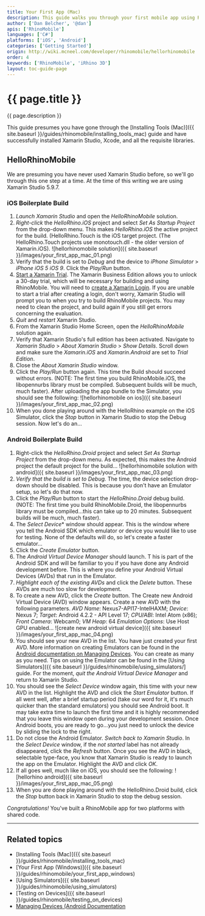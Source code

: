 ```yaml
---
title: Your First App (Mac)
description: This guide walks you through your first mobile app using RhinoMobile and Xamarin Studio on Mac.
author: ['Dan Belcher', '@dan']
apis: ['RhinoMobile']
languages: ['C#']
platforms: ['iOS', 'Android']
categories: ['Getting Started']
origin: http://wiki.mcneel.com/developer/rhinomobile/hellorhinomobile
order: 4
keywords: ['RhinoMobile', 'iRhino 3D']
layout: toc-guide-page
---
```


# {{ page.title }}

{{ page.description }}

This guide presumes you have gone through the [Installing Tools (Mac)]({{ site.baseurl }}/guides/rhinomobile/installing_tools_mac) guide and have successfully installed Xamarin Studio, Xcode, and all the requisite libraries.

## HelloRhinoMobile

We are presuming you have never used Xamarin Studio before, so we'll go through this one step at a time.  At the time of this writing we are using Xamarin Studio 5.9.7.

### iOS Boilerplate Build

1. *Launch Xamarin Studio* and open the *HelloRhinoMobile* solution.
1. *Right-click* the *HelloRhino.iOS* project and select *Set As Startup Project* from the drop-down menu. This makes *HelloRhino.iOS* the active project for the build. (HelloRhino.Touch is the iOS target project.  (The HelloRhino.Touch projects use monotouch.dll - the older version of Xamarin.iOS).
![hellorhinomobile solution]({{ site.baseurl }}/images/your_first_app_mac_01.png)
1. Verify that the build is set to *Debug* and the device to *iPhone Simulator* > *iPhone iOS 5 iOS 9*. Click the *Play/Run* button.
1. [Start a Xamarin Trial](http://docs.xamarin.com/guides/cross-platform/getting_started/beginning_a_xamarin_trial). The Xamarin Business Edition allows you to unlock a 30-day trial, which will be necessary for building and using RhinoMobile. You will need to [create a Xamarin Login](https://auth.xamarin.com/account/register). If you are unable to start a trial after creating a login, don't worry, Xamarin Studio will prompt you to when you try to build RhinoMobile projects. You may need to clean the project, and build again if you still get errors concerning the evaluation.
1. *Quit* and *restart* Xamarin Studio.
1. From the Xamarin Studio Home Screen, open the *HelloRhinoMobile* solution again.
1. Verify that Xamarin Studio's full edition has been activated. Navigate to *Xamarin Studio* > *About Xamarin Studio* > *Show Details*. Scroll down and make sure the *Xamarin.iOS* and *Xamarin.Android* are set to *Trial Edition*.
1. Close the *About Xamarin Studio* window.
1. Click the *Play/Run* button again. This time the Build should succeed without errors. (NOTE: The first time you build RhinoMobile.iOS, the libopennurbs library must be compiled. Subsequent builds will be much, much faster). After uploading the app bundle to the Simulator, you should see the following:
![hellorhinomobile on ios]({{ site.baseurl }}/images/your_first_app_mac_02.png)
1. When you done playing around with the HelloRhino example on the iOS Simulator, click the *Stop* button in Xamarin Studio to stop the Debug session.  Now let's do an...

### Android Boilerplate Build

1. Right-click the *HelloRhino.Droid* project and select *Set As Startup Project* from the drop-down menu. As expected, this makes the Android project the default project for the build...
![hellorhinomobile solution with android]({{ site.baseurl }}/images/your_first_app_mac_03.png)
1. *Verify that the build is set to Debug.*  The time, the device selection drop-down should be disabled. This is because you don't have an Emulator setup, so let's do that now.
1. Click the *Play/Run* button to start the *HelloRhino.Droid* debug build. (NOTE: The first time you build RhinoMobile.Droid, the libopennurbs library must be compiled...this can take up to 20 minutes. Subsequent builds will be much, much faster).
1. The *Select Device** window should appear. This is the window where you tell the Android SDK which emulator or device you would like to use for testing. None of the defaults will do, so let's create a faster emulator...
1. Click the *Create Emulator* button.
1. The *Android Virtual Device Manager* should launch. T his is part of the Android SDK and will be familiar to you if you have done any Android development before. This is where you define your Android Virtual Devices (AVDs) that run in the Emulator.
1. *Highlight each of the existing AVDs* and click the *Delete* button. These AVDs are much too slow for development.
1. To create a new AVD, click the *Create* button. The Create new Android Virtual Device (AVD) window appears. Create a new AVD with the following parameters. *AVD Name*: Nexus7-API17-IntelHAXM; *Device*: Nexus 7; *Target*: Android 4.2.2 - API Level 17; *CPU/ABI*: Intel Atom (x86); *Front Camera*: Webcam0; *VM Heap*: 64 *Emulation Options*: Use Host GPU enabled...
![create new android virtual device]({{ site.baseurl }}/images/your_first_app_mac_04.png)
1. You should see your new AVD in the list. You have just created your first AVD.  More information on creating Emulators can be found in the [Android documentation on Managing Devices](http://developer.android.com/tools/devices/index.html). You can create as many as you need. Tips on using the Emulator can be found in the [Using Simulators]({{ site.baseurl }}/guides/rhinomobile/using_simulators/] guide.  For the moment, *quit the Android Virtual Device Manager* and return to Xamarin Studio.
1. You should see the *Select Device* window again, this time with your new AVD in the list. Highlight the AVD and click the *Start Emulator* button. If all went well, after a brief startup period (take our word for it, it's much quicker than the standard emulators) you should see Android boot. It may take extra time to launch the first time and it is highly recommended that you leave this window open during your development session. Once Android boots, you are ready to go…you just need to unlock the device by sliding the lock to the right.
1. Do not close the Android Emulator. *Switch back to Xamarin Studio*. In the *Select Device* window, if the *not started* label has not already disappeared, click the *Refresh* button. Once you see the AVD in black, selectable type-face, you know that Xamarin Studio is ready to launch the app on the Emulator.  Highlight the AVD and click *OK*.
1. If all goes well, much like on iOS, you should see the following:
![hellorhino android]({{ site.baseurl }}/images/your_first_app_mac_05.png)
1. When you are done playing around with the HelloRhino.Droid build, click the *Stop* button back in Xamarin Studio to stop the debug session.

*Congratulations!*  You've built a RhinoMobile app for two platforms with shared code.

---

## Related topics

- [Installing Tools (Mac)]({{ site.baseurl }}/guides/rhinomobile/installing_tools_mac)
- [Your First App (Windows)]({{ site.baseurl }}/guides/rhinomobile/your_first_app_windows)
- [Using Simulators]({{ site.baseurl }}/guides/rhinomobile/using_simulators)
- [Testing on Devices]({{ site.baseurl }}/guides/rhinomobile/testing_on_devices)
- [Managing Devices (Android Documentation](http://developer.android.com/tools/devices/index.html)
